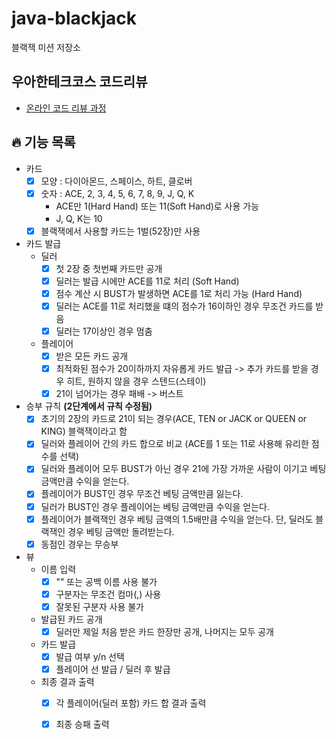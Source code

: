 # java-blackjack

블랙잭 미션 저장소

## 우아한테크코스 코드리뷰

- [온라인 코드 리뷰 과정](https://github.com/woowacourse/woowacourse-docs/blob/master/maincourse/README.md)

## 🔥 기능 목록

- 카드
  - [x] 모양 : 다이아몬드, 스페이스, 하트, 클로버
  - [x] 숫자 : ACE, 2, 3, 4, 5, 6, 7, 8, 9, J, Q, K
    - ACE만 1(Hard Hand) 또는 11(Soft Hand)로 사용 가능
    - J, Q, K는 10
  - [x] 블랙잭에서 사용할 카드는 1벌(52장)만 사용

- 카드 발급
  - 딜러
    - [x] 첫 2장 중 첫번째 카드만 공개
    - [x] 딜러는 발급 시에만 ACE를 11로 처리 (Soft Hand)
    - [x] 점수 계산 시 BUST가 발생하면 ACE를 1로 처리 가능 (Hard Hand)
    - [x] 딜러는 ACE를 11로 처리했을 떄의 점수가 16이하인 경우 무조건 카드를 받음
    - [x] 딜러는 17이상인 경우 멈춤
  - 플레이어
    - [x] 받은 모든 카드 공개
    - [x] 최적화된 점수가 20이하까지 자유롭게 카드 발급 -> 추가 카드를 받을 경우 히트, 원하지 않을 경우 스텐드(스테이)
    - [x] 21이 넘어가는 경우 패배 -> 버스트

- 승부 규칙 **(2단계에서 규칙 수정됨)**
  - [x] 초기의 2장의 카드로 21이 되는 경우(ACE, TEN or JACK or QUEEN or KING) 블랙잭이라고 함
  - [x] 딜러와 플레이어 간의 카드 합으로 비교 (ACE를 1 또는 11로 사용해 유리한 점수를 선택)
  - [x] 딜러와 플레이어 모두 BUST가 아닌 경우 21에 가장 가까운 사람이 이기고 베팅 금액만큼 수익을 얻는다.
  - [x] 플레이어가 BUST인 경우 무조건 베팅 금액만큼 잃는다.
  - [x] 딜러가 BUST인 경우 플레이어는 베팅 금액만큼 수익을 얻는다.
  - [x] 플레이어가 블랙잭인 경우 베팅 금액의 1.5배만큼 수익을 얻는다. 단, 딜러도 블랙잭인 경우 베팅 금액만 돌려받는다.
  - [x] 동점인 경우는 무승부

- 뷰
  - 이름 입력
    - [x] "" 또는 공백 이름 사용 불가
    - [x] 구분자는 무조건 컴마(,) 사용
    - [x] 잘못된 구분자 사용 불가
  - 발급된 카드 공개
    - [x] 딜러만 제일 처음 받은 카드 한장만 공개, 나머지는 모두 공개
  - 카드 발급
    - [x] 발급 여부 y/n 선택
    - [x] 플레이어 선 발급 / 딜러 후 발급
  - 최종 결과 출력
    - [x] 각 플레이어(딜러 포함) 카드 합 결과 출력
    - [x] 최종 승패 출력
  